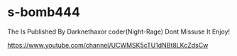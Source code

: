 # s-bomb444
The Is Published By Darknethaxor
coder(Night-Rage)
Dont Missuse It
Enjoy!

https://www.youtube.com/channel/UCWMSK5cTU1dNBt8LKcZdsCw
